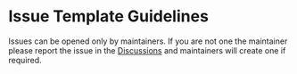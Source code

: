 # Issue Template Guidelines

Issues can be opened only by maintainers. If you are not one the maintainer please report the issue in the [Discussions](https://github.com/scorchjs/scorchjs/discussions) and maintainers will create one if required.
